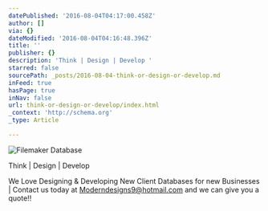 ```yaml
---
datePublished: '2016-08-04T04:17:00.458Z'
author: []
via: {}
dateModified: '2016-08-04T04:16:48.396Z'
title: ''
publisher: {}
description: 'Think | Design | Develop '
starred: false
sourcePath: _posts/2016-08-04-think-or-design-or-develop.md
inFeed: true
hasPage: true
inNav: false
url: think-or-design-or-develop/index.html
_context: 'http://schema.org'
_type: Article

---
```

![Filemaker Database](https://the-grid-user-content.s3-us-west-2.amazonaws.com/35d14312-1e2b-4c9a-b8dd-4fd7e05564a2.jpg)

Think | Design | Develop 

We Love Designing & Developing New Client Databases for new Businesses | Contact us today at Moderndesigns9@hotmail.com and we can give you a quote!!